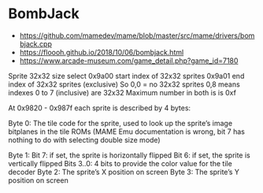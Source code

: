 # BombJack

* https://github.com/mamedev/mame/blob/master/src/mame/drivers/bombjack.cpp
* https://floooh.github.io/2018/10/06/bombjack.html
* https://www.arcade-museum.com/game_detail.php?game_id=7180


Sprite 32x32 size select
0x9a00 start index of 32x32 sprites
0x9a01 end index of 32x32 sprites (exclusive)
	So 0,0 = no 32x32 sprites
	0,8 means indexes 0 to 7 (inclusive) are 32x32
	Maximum number in both is is 0xf

At 0x9820 - 0x987f each sprite is described by 4 bytes:

Byte 0:
	The tile code for the sprite, used to look up the sprite’s image bitplanes in the tile ROMs
	(MAME Emu documentation is wrong, bit 7 has nothing to do with selecting double size mode)

Byte 1:
	Bit 7: if set, the sprite is horizontally flipped
	Bit 6: if set, the sprite is vertically flipped
	Bits 3..0: 4 bits to provide the color value for the tile decoder
Byte 2: The sprite’s X position on screen
Byte 3: The sprite’s Y position on screen

